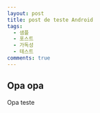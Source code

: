```yaml
---
layout: post
title: post de teste Android 
tags:
  - 샘플
  - 포스트
  - 가독성
  - 테스트
comments: true
---
```


Opa opa
--- 
Opa teste
